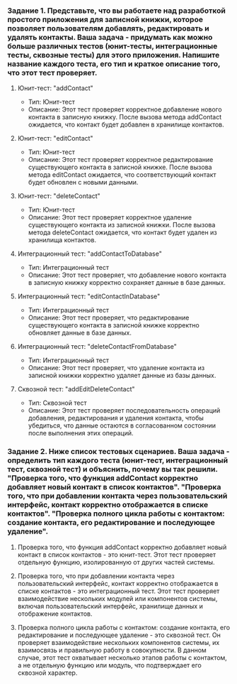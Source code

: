 ### Задание 1. Представьте, что вы работаете над разработкой простого приложения для записной книжки, которое позволяет пользователям добавлять, редактировать и удалять контакты. Ваша задача - придумать как можно больше различных тестов (юнит-тесты, интеграционные тесты, сквозные тесты) для этого приложения. Напишите название каждого теста, его тип и краткое описание того, что этот тест проверяет.


1. Юнит-тест: "addContact"
   - Тип: Юнит-тест
   - Описание: Этот тест проверяет корректное добавление нового контакта в записную книжку. После вызова метода addContact ожидается, что контакт будет добавлен в хранилище контактов.

2. Юнит-тест: "editContact"
   - Тип: Юнит-тест
   - Описание: Этот тест проверяет корректное редактирование существующего контакта в записной книжке. После вызова метода editContact ожидается, что соответствующий контакт будет обновлен с новыми данными.

3. Юнит-тест: "deleteContact"
   - Тип: Юнит-тест
   - Описание: Этот тест проверяет корректное удаление существующего контакта из записной книжки. После вызова метода deleteContact ожидается, что контакт будет удален из хранилища контактов.

4. Интеграционный тест: "addContactToDatabase"
    - Тип: Интеграционный тест
    - Описание: Этот тест проверяет, что добавление нового контакта в записную книжку корректно сохраняет данные в базе данных.

5. Интеграционный тест: "editContactInDatabase"
   - Тип: Интеграционный тест
   - Описание: Этот тест проверяет, что редактирование существующего контакта в записной книжке корректно обновляет данные в базе данных.

6. Интеграционный тест: "deleteContactFromDatabase"
   - Тип: Интеграционный тест
   - Описание: Этот тест проверяет, что удаление контакта из записной книжки корректно удаляет данные из базы данных.

7. Сквозной тест: "addEditDeleteContact"
   - Тип: Сквозной тест
   - Описание: Этот тест проверяет последовательность операций добавления, редактирования и удаления контакта, чтобы убедиться, что данные остаются в согласованном состоянии после выполнения этих операций.

### Задание 2. Ниже список тестовых сценариев. Ваша задача - определить тип каждого теста (юнит-тест, интеграционный тест, сквозной тест) и объяснить, почему вы так решили. "Проверка того, что функция addContact корректно добавляет новый контакт в список контактов". "Проверка того, что при добавлении контакта через пользовательский интерфейс, контакт корректно отображается в списке контактов". "Проверка полного цикла работы с контактом: создание контакта, его редактирование и последующее удаление".

1. Проверка того, что функция addContact корректно добавляет новый контакт в список контактов - это юнит-тест. Этот тест проверяет отдельную функцию, изолированную от других частей системы.

2. Проверка того, что при добавлении контакта через пользовательский интерфейс, контакт корректно отображается в списке контактов - это интеграционный тест. Этот тест проверяет взаимодействие нескольких модулей или компонентов системы, включая пользовательский интерфейс, хранилище данных и отображение контактов.

3. Проверка полного цикла работы с контактом: создание контакта, его редактирование и последующее удаление - это сквозной тест. 
Он проверяет взаимодействие нескольких компонентов системы, их взаимосвязь и правильную работу в совокупности. В данном случае, этот тест охватывает несколько этапов работы с контактом, а не отдельную функцию или модуль, что подтверждает его сквозной характер.